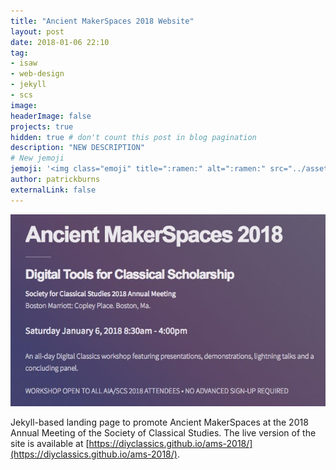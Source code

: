 ```yaml
---
title: "Ancient MakerSpaces 2018 Website"
layout: post
date: 2018-01-06 22:10
tag:
- isaw
- web-design
- jekyll
- scs
image: 
headerImage: false
projects: true
hidden: true # don't count this post in blog pagination
description: "NEW DESCRIPTION"
# New jemoji
jemoji: '<img class="emoji" title=":ramen:" alt=":ramen:" src="../assets/images/paper-icon.png" height="20" width="20" align="absmiddle">'
author: patrickburns
externalLink: false
---
```

[![Screenshot](../assets/images/ams-2018-website.jpg)](https://diyclassics.github.io/ams-2018/)

Jekyll-based landing page to promote Ancient MakerSpaces at the 2018 Annual Meeting of the Society of Classical Studies. The live version of the site is available at [https://diyclassics.github.io/ams-2018/](https://diyclassics.github.io/ams-2018/).